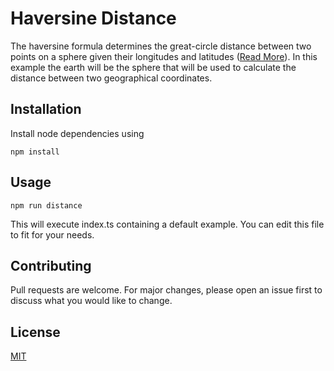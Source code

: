 # Haversine Distance

The haversine formula determines the great-circle distance between two points on a sphere given their longitudes and latitudes ([Read More](https://www.movable-type.co.uk/scripts/latlong.html)).
In this example the earth will be the sphere that will be used to calculate the distance between two geographical coordinates.

## Installation

Install node dependencies using

```node
npm install
```

## Usage

```node
npm run distance
```

This will execute index.ts containing a default example. You can edit this file to fit for your needs.

## Contributing
Pull requests are welcome. For major changes, please open an issue first to discuss what you would like to change.

## License
[MIT](https://choosealicense.com/licenses/mit/)